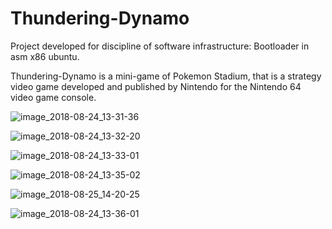 # Thundering-Dynamo
Project developed for discipline of software infrastructure:  Bootloader in asm x86 ubuntu.

Thundering-Dynamo is a mini-game of Pokemon Stadium, that is a strategy video game developed and published by Nintendo for the Nintendo 64 video game console.


![image_2018-08-24_13-31-36](https://user-images.githubusercontent.com/12816073/44620825-95098500-a871-11e8-8d26-1aacaf7f3fe6.png)


![image_2018-08-24_13-32-20](https://user-images.githubusercontent.com/12816073/44620828-a2267400-a871-11e8-8061-89b018b2e812.png)


![image_2018-08-24_13-33-01](https://user-images.githubusercontent.com/12816073/44620829-a9e61880-a871-11e8-8c8d-b73532241767.png)


![image_2018-08-24_13-35-02](https://user-images.githubusercontent.com/12816073/44620831-b10d2680-a871-11e8-9928-8ba742512b39.png)

![image_2018-08-25_14-20-25](https://user-images.githubusercontent.com/12816073/44620861-27aa2400-a872-11e8-97a9-1a22e7511719.png)


![image_2018-08-24_13-36-01](https://user-images.githubusercontent.com/12816073/44620832-b5d1da80-a871-11e8-84ea-ab352a6cf82c.png)
